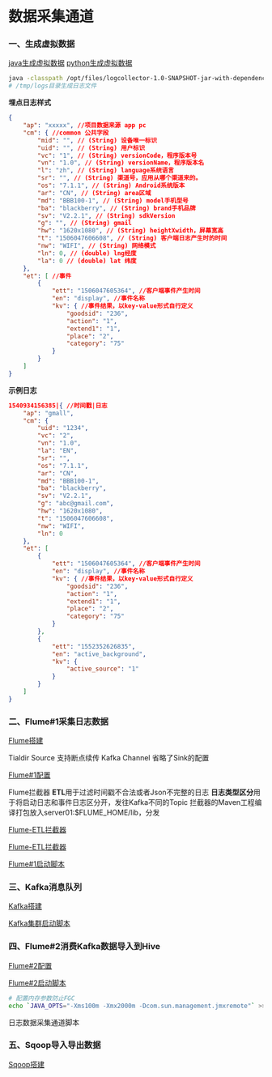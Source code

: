 # 数据采集通道

### 一、生成虚拟数据

[java生成虚拟数据](../proj/logcollector/src/main/java/com/tian/appclient/AppMain.java)
[python生成虚拟数据](../scripts/python/data_gen.py)

```bash
java -classpath /opt/files/logcollector-1.0-SNAPSHOT-jar-with-dependencies.jar com.tian.appclient.AppMain > /opt/files/test.log
# /tmp/logs目录生成日志文件
```



**埋点日志样式**

```json
{
    "ap": "xxxxx", //项目数据来源 app pc
    "cm": { //common 公共字段
        "mid": "", // (String) 设备唯一标识
        "uid": "", // (String) 用户标识
        "vc": "1", // (String) versionCode，程序版本号
        "vn": "1.0", // (String) versionName，程序版本名
        "l": "zh", // (String) language系统语言
        "sr": "", // (String) 渠道号，应用从哪个渠道来的。
        "os": "7.1.1", // (String) Android系统版本
        "ar": "CN", // (String) area区域
        "md": "BBB100-1", // (String) model手机型号
        "ba": "blackberry", // (String) brand手机品牌
        "sv": "V2.2.1", // (String) sdkVersion
        "g": "", // (String) gmail
        "hw": "1620x1080", // (String) heightXwidth，屏幕宽高
        "t": "1506047606608", // (String) 客户端日志产生时的时间
        "nw": "WIFI", // (String) 网络模式
        "ln": 0, // (double) lng经度
        "la": 0 // (double) lat 纬度
    },
    "et": [ //事件
        {
            "ett": "1506047605364", //客户端事件产生时间
            "en": "display", //事件名称
            "kv": { //事件结果，以key-value形式自行定义
                "goodsid": "236",
                "action": "1",
                "extend1": "1",
                "place": "2",
                "category": "75"
            }
        }
    ]
}
```

**示例日志**
```json
1540934156385|{ //时间戳|日志
    "ap": "gmall",
    "cm": {
        "uid": "1234",
        "vc": "2",
        "vn": "1.0",
        "la": "EN",
        "sr": "",
        "os": "7.1.1",
        "ar": "CN",
        "md": "BBB100-1",
        "ba": "blackberry",
        "sv": "V2.2.1",
        "g": "abc@gmail.com",
        "hw": "1620x1080",
        "t": "1506047606608",
        "nw": "WIFI",
        "ln": 0
    },
    "et": [
        {
            "ett": "1506047605364", //客户端事件产生时间
            "en": "display", //事件名称
            "kv": { //事件结果，以key-value形式自行定义
                "goodsid": "236",
                "action": "1",
                "extend1": "1",
                "place": "2",
                "category": "75"
            }
        },
        {
            "ett": "1552352626835",
            "en": "active_background",
            "kv": {
                "active_source": "1"
            }
        }
    ]
}
```


### 二、Flume#1采集日志数据

[Flume搭建](../doc/env_build_new.md##flume-1.9.0)

Tialdir Source 支持断点续传
Kafka Channel 省略了Sink的配置


[Flume#1配置](../code/acquisition_channel/flume01.conf)


Flume拦截器
**ETL**用于过滤时间戳不合法或者Json不完整的日志
**日志类型区分**用于将启动日志和事件日志区分开，发往Kafka不同的Topic
拦截器的Maven工程编译打包放入server01:$FLUME_HOME/lib，分发


[Flume-ETL拦截器](../proj/flume-interceptor/src/main/java/com/tian/flume/interceptor/LogETLInterceptor.java)

[Flume-ETL拦截器](../proj/flume-interceptor/src/main/java/com/tian/flume/interceptor/LogTypeInterceptor.java)

[Flume#1启动脚本](../scripts/shell/flume01.sh)



### 三、Kafka消息队列

[Kafka搭建](../doc/env_build_new.md##Sqoop-1.4.6)

[Kafka集群启动脚本](../scripts/shell/kaf.sh)

<!-- Kafka压力测试于集群规划 -->

### 四、Flume#2消费Kafka数据导入到Hive


[Flume#2配置](../code/acquisition_channel/flume02.conf)

[Flume#2启动脚本](../scripts/shell/flume02.sh)

```sh
# 配置内存参数防止FGC
echo `JAVA_OPTS="-Xms100m -Xmx2000m -Dcom.sun.management.jmxremote"` >> $FLUME_HOME/conf/flume-env.sh
```

日志数据采集通道脚本

### 五、Sqoop导入导出数据

[Sqoop搭建](../doc/env_build_new.md##Sqoop-1.4.6)


